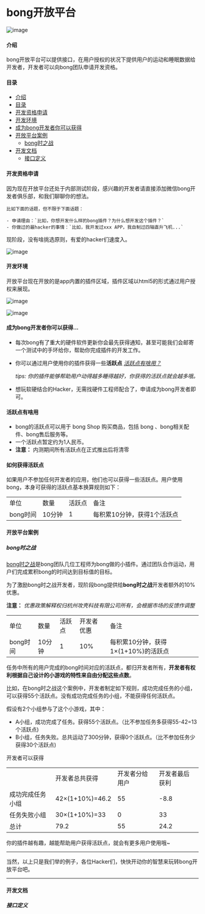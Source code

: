 bong开放平台
================

![image](https://github.com/Ginshell/bongOpenPlatform/blob/master/documents/cover.png?raw=true)

#### 介绍

bong开放平台可以提供接口，在用户授权的状况下提供用户的运动和睡眠数据给开发者，开发者可以向bong团队申请开发资格。





#### 目录

- [介绍](#介绍)
- [目录](#目录)
- [开发资格申请](#开发资格申请)
- [开发环境](#开发环境)
- [成为bong开发者你可以获得](#成为bong开发者你可以获得)
- [开放平台案例](#开放平台案例)
	- [bong时之战](#bong时之战)
- [开发文档](#开发文档)
	- [接口定义](#接口定义)

#### 开发资格申请

因为现在开放平台还处于内部测试阶段，感兴趣的开发者请直接添加微信bong开发者俱乐部，和我们聊聊你的想法。

````
比如下面的话题，但不限于下面话题：

- 申请理由：`比如，你想开发什么样的bong插件？为什么想开发这个插件？`
- 你做过的最hacker的事情：`比如，我开发过xxx APP，我自制过四轴直升飞机...`
````

现阶段，没有啥挑选原则，有爱的hacker们速度入。

![image](https://github.com/Ginshell/bongOpenPlatform/blob/master/documents/qrcode.jpg?raw=true)


#### 开发环境
开放平台现在开放的是app内置的插件区域，插件区域以html5的形式通过用户授权来展现。


![image](https://github.com/Ginshell/bongOpenPlatform/blob/master/documents/setting1.jpg?raw=true)


![image](https://github.com/Ginshell/bongOpenPlatform/blob/master/documents/setting2.jpg?raw=true)


#### 成为bong开发者你可以获得...

- 每次bong有了重大的硬件软件更新你会最先获得通知，甚至可能我们会邮寄一个测试中的手环给你，帮助你完成插件的开发工作。

- 你可以通过用户使用你的插件获得一些**活跃点** [*活跃点有啥用？*](#活跃点有啥用)
  
  *tips: 你的插件能够帮助用户动得越多睡得越好，你获得的活跃点就会越多哦。* 
  
- 想玩软硬结合的Hacker，无需找硬件工程师配合了，申请成为bong开发者即可。


#### 活跃点有啥用
- bong的活跃点可以用于 bong Shop 购买商品，包括 bong 、bong相关配件、bong售后服务等。
- 一个活跃点暂定约为1人民币。
- **注意：** 内测期间所有活跃点在正式推出后将清零 

#### 如何获得活跃点
  如果用户不参加任何开发者的应用，他们也可以获得一些活跃点。用户使用bong，本身可获得的活跃点基本换算规则如下：
   <table class="table table-bordered table-striped table-condensed">
<tr>
<td> 单位 </td>
<td> 数量 </td>
<td> 活跃点 </td>
<td> 备注 </td>
</tr>

<tr>
<td> bong时间 </td>
<td> 10分钟 </td>
<td> 1 </td>
<td> 每积累10分钟，获得1个活跃点 </td>
</tr>

</table>


#### 开放平台案例
##### bong时之战

  [bong时之战](https://github.com/Ginshell/bongOpenPlatform/wiki/bong%E6%97%B6%E4%B9%8B%E6%88%98)是bong团队几位工程师为bong做的小插件。通过团队合作运动，用户们完成累积bong的时间达到目标值的目标。
  
  为了激励bong时之战开发者，现阶段bong提供给**bong时之战**开发者额外的10%优惠。
 
  **注意：** *优惠政策解释权归杭州攻壳科技有限公司所有，会根据市场的反馈作调整*
  
 <table class="table table-bordered table-striped table-condensed">
<tr>
<td> 单位 </td>
<td> 数量 </td>
<td> 活跃点 </td>
<td> 开发者优惠 </td>
<td> 备注 </td>
</tr>

<tr>
<td> bong时间 </td>
<td> 10分钟 </td>
<td> 1 </td>
<td> 10% </td>
<td> 每积累10分钟，获得1×(1+10%)的活跃点 </td>
</tr>

</table>

任务中所有的用户完成的bong时间对应的活跃点，都归开发者所有，**开发者有权利根据自己设计的小游戏的特性来自由分配这些点数**。

比如，在bong时之战这个案例中，开发者制定如下规则，成功完成任务的小组，可以获得55个活跃点。没有成功完成任务的小组，不能获得任何活跃点。

假设有2个小组参与了这个小游戏，其中：

- A小组，成功完成了任务。获得55个活跃点。（比不参加任务多获得55-42=13个活跃点)
- B小组，任务失败。总共运动了300分钟，获得0个活跃点。（比不参加任务少获得30个活跃点)

开发者可以获得

<table class="table table-bordered table-striped table-condensed">
<tr>
<td>  </td>
<td> 开发者总共获得 </td>
<td> 开发者分给用户 </td>
<td> 开发者最后获利 </td>
</tr>

<tr>
<td> 成功完成任务小组 </td>
<td> 42×(1+10%)=46.2 </td>
<td> 55 </td>
<td> -8.8 </td>
</tr>

<tr>
<td> 任务失败小组 </td>
<td> 30×(1+10%)=33 </td>
<td> 0 </td>
<td> 33 </td>
</tr>

<tr>
<td> 总计 </td>
<td> 79.2 </td>
<td> 55  </td>
<td> 24.2 </td>
</tr>

</table>
你的插件越有趣，越能帮助用户获得活跃点，就会有更多用户使用哦~

-------

当然，以上只是我们举的例子，各位Hacker们，快快开动你的智慧来玩转bong开放平台吧。

-----

#### 开发文档

##### 接口定义
